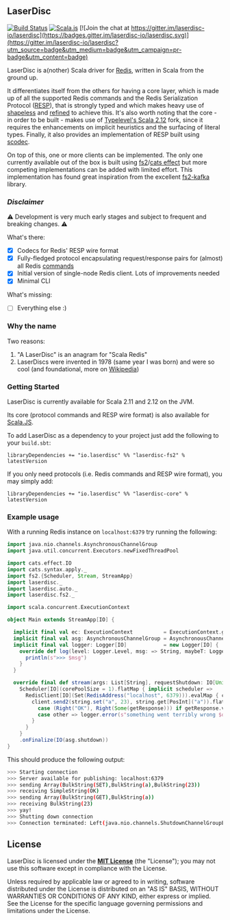 ## LaserDisc

[![Build Status](https://travis-ci.org/laserdisc-io/laserdisc.svg?branch=master)](https://travis-ci.org/laserdisc-io/laserdisc)
[![Scala.js](http://scala-js.org/assets/badges/scalajs-0.6.17.svg)](http://scala-js.org)
[![Join the chat at https://gitter.im/laserdisc-io/laserdisc](https://badges.gitter.im/laserdisc-io/laserdisc.svg)](https://gitter.im/laserdisc-io/laserdisc?utm_source=badge&utm_medium=badge&utm_campaign=pr-badge&utm_content=badge)

LaserDisc is a(nother) Scala driver for [Redis](https://redis.io/), written in Scala from the ground up.

It differentiates itself from the others for having a core layer, which is made up of all the supported Redis commands
and the Redis Serialization Protocol ([RESP](https://redis.io/topics/protocol)), that is strongly typed and which makes
heavy use of [shapeless](https://github.com/milessabin/shapeless) and [refined](https://github.com/fthomas/refined) to
achieve this. It's also worth noting that the core - in order to be built - makes use of
[Typelevel's Scala 2.12](https://typelevel.org/scala) fork, since it requires the enhancements on implicit heuristics
and the surfacing of literal types. Finally, it also provides an implementation of RESP built using
[scodec](http://scodec.org/).

On top of this, one or more clients can be implemented. The only one currently available out of the box is built using
[fs2](https://functional-streams-for-scala.github.io/fs2/)/[cats effect](https://typelevel.org/cats-effect/) but
more competing implementations can be added with limited effort. This implementation has found great inspiration from
the excellent [fs2-kafka](https://github.com/Spinoco/fs2-kafka/) library.

### *Disclaimer*

:warning: Development is very much early stages and subject to frequent and breaking changes. :warning:

What's there:
- [x] Codecs for Redis' RESP wire format
- [x] Fully-fledged protocol encapsulating request/response pairs for (almost) all Redis [commands](https://redis.io/commands)
- [x] Initial version of single-node Redis client. Lots of improvements needed
- [x] Minimal CLI

What's missing:
- [ ] Everything else :)

### Why the name

Two reasons:
1. "A LaserDisc" is an anagram for "Scala Redis"
2. LaserDiscs were invented in 1978 (same year I was born) and were so cool (and foundational, more on [Wikipedia](https://en.wikipedia.org/wiki/LaserDisc))

### Getting Started

LaserDisc is currently available for Scala 2.11 and 2.12 on the JVM.

Its core (protocol commands and RESP wire format) is also available for [Scala.JS](http://www.scala-js.org/).

To add LaserDisc as a dependency to your project just add the following to your `build.sbt`:
```
libraryDependencies += "io.laserdisc" %% "laserdisc-fs2" % latestVersion
```

If you only need protocols (i.e. Redis commands and RESP wire format), you may simply add:
```
libraryDependencies += "io.laserdisc" %% "laserdisc-core" % latestVersion
```

### Example usage
With a running Redis instance on `localhost:6379` try running the following:
```scala
import java.nio.channels.AsynchronousChannelGroup
import java.util.concurrent.Executors.newFixedThreadPool

import cats.effect.IO
import cats.syntax.apply._
import fs2.{Scheduler, Stream, StreamApp}
import laserdisc._
import laserdisc.auto._
import laserdisc.fs2._

import scala.concurrent.ExecutionContext

object Main extends StreamApp[IO] {

  implicit final val ec: ExecutionContext          = ExecutionContext.global
  implicit final val asg: AsynchronousChannelGroup = AsynchronousChannelGroup.withThreadPool(newFixedThreadPool(2))
  implicit final val logger: Logger[IO]            = new Logger[IO] {
    override def log(level: Logger.Level, msg: => String, maybeT: Logger.MaybeT): IO[Unit] = IO {
      println(s">>> $msg")
    }
  }

  override final def stream(args: List[String], requestShutdown: IO[Unit]): Stream[IO, StreamApp.ExitCode] =
    Scheduler[IO](corePoolSize = 1).flatMap { implicit scheduler =>
      RedisClient[IO](Set(RedisAddress("localhost", 6379))).evalMap { client =>
        client.send2(string.set("a", 23), string.get[PosInt]("a")).flatMap {
          case (Right("OK"), Right(Some(getResponse))) if getResponse.value == 23 => logger.info("yay!") *> IO.pure(StreamApp.ExitCode.Success)
          case other => logger.error(s"something went terribly wrong $other") *> IO.raiseError(new RuntimeException("boom"))
        }
      }
    }
    .onFinalize(IO(asg.shutdown))
}
```

This should produce the following output:
```bash
>>> Starting connection
>>> Server available for publishing: localhost:6379
>>> sending Array(BulkString(SET),BulkString(a),BulkString(23))
>>> receiving SimpleString(OK)
>>> sending Array(BulkString(GET),BulkString(a))
>>> receiving BulkString(23)
>>> yay!
>>> Shutting down connection
>>> Connection terminated: Left(java.nio.channels.ShutdownChannelGroupException)
```

## License

LaserDisc is licensed under the **[MIT License](LICENSE)** (the "License"); you may not use this software except in
compliance with the License.

Unless required by applicable law or agreed to in writing, software distributed under the License is distributed on an
"AS IS" BASIS, WITHOUT WARRANTIES OR CONDITIONS OF ANY KIND, either express or implied.
See the License for the specific language governing permissions and limitations under the License.
